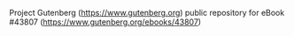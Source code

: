 Project Gutenberg (https://www.gutenberg.org) public repository for eBook #43807 (https://www.gutenberg.org/ebooks/43807)
